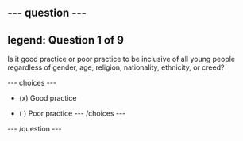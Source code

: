 --- question ---
---
legend: Question 1 of 9
---

Is it good practice or poor practice to be inclusive of all young people regardless of gender, age, religion, nationality, ethnicity, or creed?

--- choices ---
- (x) Good practice

- ( ) Poor practice --- /choices ---

--- /question ---
